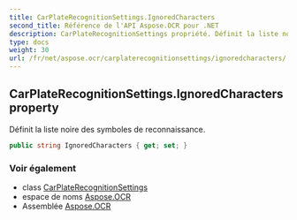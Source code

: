 ```yaml
---
title: CarPlateRecognitionSettings.IgnoredCharacters
second_title: Référence de l'API Aspose.OCR pour .NET
description: CarPlateRecognitionSettings propriété. Définit la liste noire des symboles de reconnaissance.
type: docs
weight: 30
url: /fr/net/aspose.ocr/carplaterecognitionsettings/ignoredcharacters/
---
```

## CarPlateRecognitionSettings.IgnoredCharacters property

Définit la liste noire des symboles de reconnaissance.

```csharp
public string IgnoredCharacters { get; set; }
```

### Voir également

* class [CarPlateRecognitionSettings](../)
* espace de noms [Aspose.OCR](../../carplaterecognitionsettings/)
* Assemblée [Aspose.OCR](../../../)


